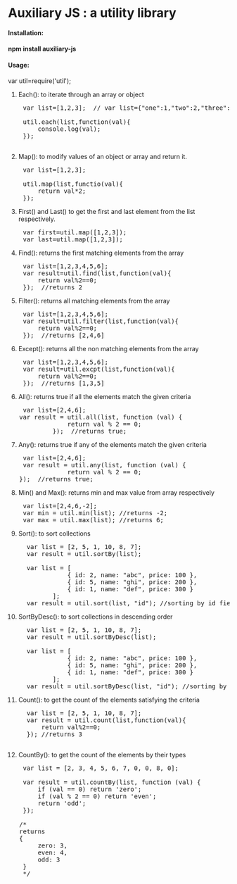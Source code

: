 Auxiliary JS : a utility library 
==================================================================
<h4>Installation:<h4>

npm install auxiliary-js

<h4>Usage:</h4>

var util=require('util');

1. Each(): to iterate through an array or object

<pre>
    var list=[1,2,3];  // var list={"one":1,"two":2,"three":3};
    
    util.each(list,function(val){
        console.log(val);
    });

</pre>

2. Map(): to modify values of an object or array and return it.

<pre>
    var list=[1,2,3];

    util.map(list,functio(val){
        return val*2;
    });
</pre>

3. First() and Last() to get the first and last element from the list respectively.

<pre>
    var first=util.map([1,2,3]);
    var last=util.map([1,2,3]);
</pre>

4. Find(): returns the first matching elements from the array

<pre>
    var list=[1,2,3,4,5,6];
    var result=util.find(list,function(val){
        return val%2==0;
    });  //returns 2
</pre>

5. Filter(): returns all matching elements from the array

<pre>
    var list=[1,2,3,4,5,6];
    var result=util.filter(list,function(val){
        return val%2==0;
    });  //returns [2,4,6]
</pre>

6. Except(): returns all the non matching elements from the array

<pre>
    var list=[1,2,3,4,5,6];
    var result=util.excpt(list,function(val){
        return val%2==0;
    });  //returns [1,3,5]
</pre>

6. All(): returns true if all the  elements match the given criteria

<pre>
    var list=[2,4,6];
   var result = util.all(list, function (val) {
                return val % 2 == 0;
            });  //returns true;
</pre>

7. Any(): returns true if any of the elements match the given criteria

<pre>
    var list=[2,4,6];
    var result = util.any(list, function (val) {
                return val % 2 == 0;
   });  //returns true;
</pre>

8. Min() and Max(): returns min and max value from array respectively

<pre>
    var list=[2,4,6,-2];
    var min = util.min(list); //returns -2;
    var max = util.max(list); //returns 6;
</pre>

9. Sort(): to sort collections

<pre>
     var list = [2, 5, 1, 10, 8, 7];
     var result = util.sortBy(list); 
     
     var list = [
                { id: 2, name: "abc", price: 100 },
                { id: 5, name: "ghi", price: 200 },
                { id: 1, name: "def", price: 300 }
            ];
     var result = util.sort(list, "id"); //sorting by id field
</pre>

10. SortByDesc(): to sort collections in descending order

<pre>
     var list = [2, 5, 1, 10, 8, 7];
     var result = util.sortByDesc(list); 
     
     var list = [
                { id: 2, name: "abc", price: 100 },
                { id: 5, name: "ghi", price: 200 },
                { id: 1, name: "def", price: 300 }
            ];
     var result = util.sortByDesc(list, "id"); //sorting by id field
</pre>

11. Count(): to get the count of the elements satisfying the criteria

<pre>
     var list = [2, 5, 1, 10, 8, 7];
     var result = util.count(list,function(val){
         return val%2==0;
     }); //returns 3
     
</pre>

12. CountBy(): to get the count of the elements by their types

<pre>
    var list = [2, 3, 4, 5, 6, 7, 0, 0, 8, 0];

    var result = util.countBy(list, function (val) {
        if (val == 0) return 'zero';
        if (val % 2 == 0) return 'even';
        return 'odd';
    });

   /*
   returns 
   {
        zero: 3,
        even: 4,
        odd: 3
    }
    */
</pre>
